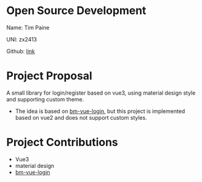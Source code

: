 # Open Source Development
Name: Tim Paine

UNI: zx2413

Github: [link](https://github.com/Kawamiya)

# Project Proposal
A small library for login/register based on vue3, using material design style and supporting custom theme. 
* The idea is based on [bm-vue-login](https://github.com/BIGDgreen/bm-vue-login), but this project is implemented based on vue2 and does not support custom styles.

# Project Contributions
* Vue3
* material design
* [bm-vue-login](https://github.com/BIGDgreen/bm-vue-login)
